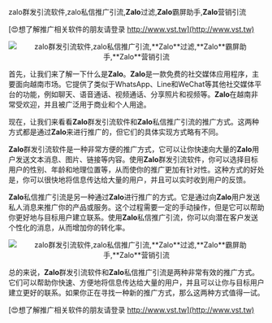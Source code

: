 zalo群发引流软件,zalo私信推广引流,**Zalo**过滤,**Zalo**霸屏助手,**Zalo**营销引流

[😍想了解推广相关软件的朋友请登录 http://www.vst.tw](http://www.vst.tw)

 <center><img src="https://vst.tw/MP4/tuiguang/png/4.png" alt="zalo群发引流软件,zalo私信推广引流,**Zalo**过滤,**Zalo**霸屏助手,**Zalo**营销引流"></center>

首先，让我们来了解一下什么是**Zalo**。**Zalo**是一款免费的社交媒体应用程序，主要面向越南市场。它提供了类似于WhatsApp、Line和WeChat等其他社交媒体平台的功能，例如聊天、语音通话、视频通话、分享照片和视频等。**Zalo**在越南非常受欢迎，并且被广泛用于商业和个人用途。

现在，让我们来看看**Zalo**群发引流软件和**Zalo**私信推广引流的推广方式。这两种方式都是通过**Zalo**来进行推广的，但它们的具体实现方式略有不同。

**Zalo**群发引流软件是一种非常方便的推广方式，它可以让你快速向大量的**Zalo**用户发送文本消息、图片、链接等内容。使用**Zalo**群发引流软件，你可以选择目标用户的性别、年龄和地理位置等，从而使你的推广更加有针对性。这种方式的好处是，你可以很快地将信息传达给大量的用户，并且可以实时收到用户的反馈。

**Zalo**私信推广引流是另一种通过**Zalo**进行推广的方式。它是通过向**Zalo**用户发送私人消息来推广你的产品或服务。这个过程需要一定的手动操作，但是它可以帮助你更好地与目标用户建立联系。使用**Zalo**私信推广引流，你可以向潜在客户发送个性化的消息，从而增加你的转化率。

 <center><img src="https://vst.tw/MP4/tuiguang/png/4.png" alt="zalo群发引流软件,zalo私信推广引流,**Zalo**过滤,**Zalo**霸屏助手,**Zalo**营销引流"></center>

总的来说，**Zalo**群发引流软件和**Zalo**私信推广引流是两种非常有效的推广方式。它们可以帮助你快速、方便地将信息传达给大量的用户，并且可以让你与目标用户建立更好的联系。如果你正在寻找一种新的推广方式，那么这两种方式值得一试。

[😍想了解推广相关软件的朋友请登录 http://www.vst.tw](http://www.vst.tw)



